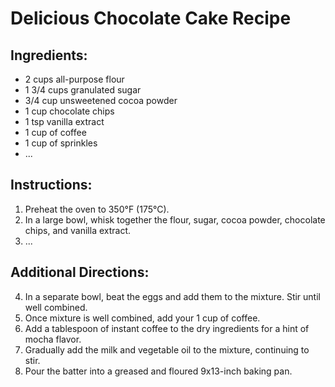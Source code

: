 # Delicious Chocolate Cake Recipe

## Ingredients:
- 2 cups all-purpose flour
- 1 3/4 cups granulated sugar
- 3/4 cup unsweetened cocoa powder
- 1 cup chocolate chips
- 1 tsp vanilla extract
- 1 cup of coffee
- 1 cup of sprinkles
- ...

## Instructions:
1. Preheat the oven to 350°F (175°C).
2. In a large bowl, whisk together the flour, sugar, cocoa powder, chocolate chips, and vanilla extract.
3. ...

## Additional Directions:
4. In a separate bowl, beat the eggs and add them to the mixture. Stir until well combined.
5. Once mixture is well combined, add your 1 cup of coffee. 
6. Add a tablespoon of instant coffee to the dry ingredients for a hint of mocha flavor.
7. Gradually add the milk and vegetable oil to the mixture, continuing to stir.
8. Pour the batter into a greased and floured 9x13-inch baking pan.
